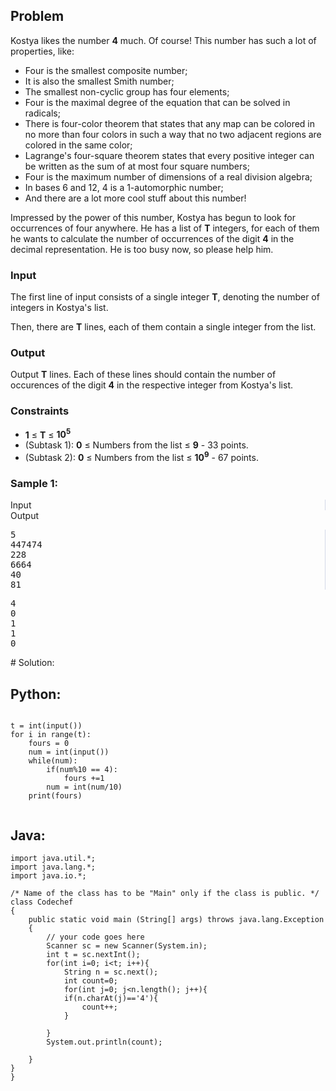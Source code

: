 <div id="problem-statement" class="_problemBody_lulsq_29 print"><h2>Problem</h2>

<p>Kostya likes the number <b>4</b> much. Of course! This number has such a lot of properties, like:
</p><ul>
<li>Four is the smallest composite number;</li>
<li>It is also the smallest Smith number;</li>
<li>The smallest non-cyclic group has four elements;</li>
<li>Four is the maximal degree of the equation that can be solved in radicals;</li>
<li>There is four-color theorem that states that any map can be colored in no more than four colors in such a way that no two adjacent regions are colored in the same color;</li>
<li>Lagrange's four-square theorem states that every positive integer can be written as the sum of at most four square numbers;</li>
<li>Four is the maximum number of dimensions of a real division algebra;</li>
<li>In bases 6 and 12, 4 is a 1-automorphic number;</li>
<li>And there are a lot more cool stuff about this number!</li>
</ul>
<p>Impressed by the power of this number, Kostya has begun to look for occurrences of four anywhere. He has a list of <b>T</b> integers, for each of them he wants to calculate the number of occurrences of the digit <b>4</b> in the decimal representation. He is too busy now, so please help him.</p>
<h3>Input</h3>
<p>The first line of input consists of a single integer <b>T</b>, denoting the number of integers in Kostya's list.</p>
<p>Then, there are <b>T</b> lines, each of them contain a single integer from the list.</p>
<h3>Output</h3>
<p>Output <b>T</b> lines. Each of these lines should contain the number of occurences of the digit <b>4</b> in the respective integer from Kostya's list.</p>
<h3>Constraints</h3>
<ul>
<li><b>1</b> ≤ <b>T</b> ≤ <b>10<sup>5</sup></b></li>
<li>(Subtask 1): <b>0</b> ≤ Numbers from the list  ≤ <b>9</b> - 33 points.</li>
<li>(Subtask 2): <b>0</b> ≤ Numbers from the list  ≤ <b>10<sup>9</sup></b> - 67 points.</li>
</ul>
<h3>Sample 1:</h3>
<div data-reactroot="" class="_input_output__table_lulsq_184"><div class="_text_copy__container_lulsq_188"><div class="_text_copy_lulsq_188 _input_top__box_lulsq_198" style="border-right: 1px solid rgb(210, 217, 231);"><span>Input</span><div title="Copy to clipboard" class="" style="pointer-events: all;"><span class="_icon__box_9xn05_2 undefined"><i class="_copy__icon_9xn05_14"></i></span></div></div><div class="_text_copy_lulsq_188 _ouput_top__box_lulsq_201"><span>Output</span><div title="Copy to clipboard" class="" style="pointer-events: all;"><span class="_icon__box_9xn05_2 undefined"><i class="_copy__icon_9xn05_14"></i></span></div></div></div><div class="_values__container_lulsq_204"><div class="_values_lulsq_204" style="border-right: 1px solid rgb(210, 217, 231);"><pre>5
447474
228
6664
40
81</pre></div><div class="_values_lulsq_204"><pre>4
0
1
1
0</pre></div></div></div></div>
# Solution:

## Python:
```

t = int(input())
for i in range(t):
    fours = 0
    num = int(input())
    while(num):
        if(num%10 == 4):
            fours +=1
        num = int(num/10)
    print(fours)


```

## Java:
```
import java.util.*;
import java.lang.*;
import java.io.*;

/* Name of the class has to be "Main" only if the class is public. */
class Codechef
{
	public static void main (String[] args) throws java.lang.Exception
	{
		// your code goes here
		Scanner sc = new Scanner(System.in);
		int t = sc.nextInt();
		for(int i=0; i<t; i++){
		    String n = sc.next();
		    int count=0;
		    for(int j=0; j<n.length(); j++){
		    if(n.charAt(j)=='4'){
		        count++;
		    }
		    
		}
		System.out.println(count);
		
	}
}
}

```
